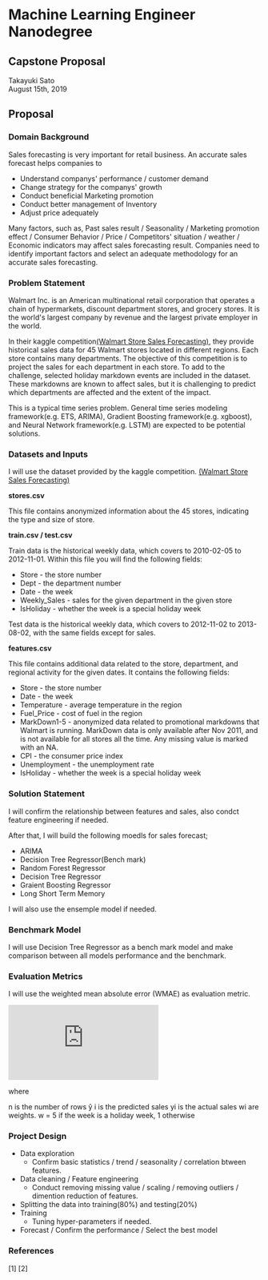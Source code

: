 # Machine Learning Engineer Nanodegree
## Capstone Proposal
Takayuki Sato  
August 15th, 2019

## Proposal

### Domain Background

Sales forecasting is very important for retail business. An accurate sales forecast helps companies to
* Understand companys' performance / customer demand
* Change strategy for the companys' growth
* Conduct beneficial Marketing promotion
* Conduct better management of Inventory
* Adjust price adequately

Many factors, such as, Past sales result / Seasonality / Marketing promotion effect / Consumer Behavior / Price / Competitors' situation / weather / Economic indicators may affect sales forecasting result. Companies need to identify important factors and select an adequate methodology for an accurate sales forecasting.  

### Problem Statement

Walmart Inc. is an American multinational retail corporation that operates a chain of hypermarkets, discount department stores, and grocery stores. It is the world's largest company by revenue and the largest private employer in the world.

In their kaggle competition[(Walmart Store Sales Forecasting)](https://www.kaggle.com/c/walmart-recruiting-store-sales-forecasting/data), they provide historical sales data for 45 Walmart stores located in different regions. Each store contains many departments. The objective of this competition is to project the sales for each department in each store. To add to the challenge, selected holiday markdown events are included in the dataset. These markdowns are known to affect sales, but it is challenging to predict which departments are affected and the extent of the impact.

This is a typical time series problem. General time series modeling framework(e.g. ETS, ARIMA), Gradient Boosting framework(e.g. xgboost), and Neural Network framework(e.g. LSTM) are expected to be potential solutions.

### Datasets and Inputs

I will use the dataset provided by the kaggle competition.
[(Walmart Store Sales Forecasting)](https://www.kaggle.com/c/walmart-recruiting-store-sales-forecasting/data)

**stores.csv**

This file contains anonymized information about the 45 stores, indicating the type and size of store.

**train.csv / test.csv**

Train data is the historical weekly data, which covers to 2010-02-05 to 2012-11-01. Within this file you will find the following fields:

* Store - the store number
* Dept - the department number
* Date - the week
* Weekly_Sales -  sales for the given department in the given store
* IsHoliday - whether the week is a special holiday week

Test data is the historical weekly data, which covers to 2012-11-02 to 2013-08-02, with the same fields except for sales.

**features.csv**

This file contains additional data related to the store, department, and regional activity for the given dates. It contains the following fields:

* Store - the store number
* Date - the week
* Temperature - average temperature in the region
* Fuel_Price - cost of fuel in the region
* MarkDown1-5 - anonymized data related to promotional markdowns that Walmart is running. MarkDown data is only available after Nov 2011, and is not available for all stores all the time. Any missing value is marked with an NA.
* CPI - the consumer price index
* Unemployment - the unemployment rate
* IsHoliday - whether the week is a special holiday week

### Solution Statement

I will confirm the relationship between features and sales, also condct feature engineering if needed.

After that, I will build the following moedls for sales forecast;
* ARIMA
* Decision Tree Regressor(Bench mark)
* Random Forest Regressor
* Decision Tree Regressor
* Graient Boosting Regressor
* Long Short Term Memory

I will also use the ensemple model if needed.

### Benchmark Model

I will use Decision Tree Regressor as a bench mark model and make comparison between all models performance and the benchmark.

### Evaluation Metrics

I will use the weighted mean absolute error (WMAE) as evaluation metric.

![equation](https://latex.codecogs.com/gif.latex?WMAE%20%3D%20%5Cfrac%7B1%7D%7B%5Csum%20w_%7Bi%7D%7D%5Csum_%7Bi%3D1%7D%5E%7Bn%7D%20%7Bw_%7Bi%7D%7D%5Cleft%20%7C%20%7By_%7Bi%7D%7D%20-%20%5Cwidehat%7By_%7Bi%7D%7D%20%5Cright%20%7C)

where

n is the number of rows
ŷ i is the predicted sales
yi is the actual sales
wi are weights. w = 5 if the week is a holiday week, 1 otherwise

### Project Design

* Data exploration
  * Confirm basic statistics / trend / seasonality / correlation btween features.
* Data cleaning / Feature engineering
  * Conduct removing missing value / scaling / removing outliers / dimention reduction of features.
* Splitting the data into training(80%) and testing(20%)
* Training
  * Tuning hyper-parameters if needed.
* Forecast / Confirm the performance / Select the best model

### References

[1]
[2]
